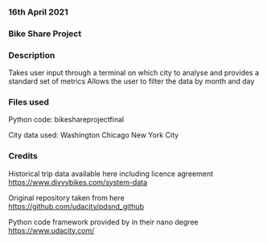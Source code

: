 ### 16th April 2021

### Bike Share Project

### Description
Takes user input through a terminal on which city to analyse and provides a standard set of metrics
Allows the user to filter the data by month and day

### Files used
Python code:
bikeshareprojectfinal

City data used:
Washington
Chicago
New York City

### Credits
Historical trip data available here including licence agreement
https://www.divvybikes.com/system-data

Original repository taken from here
https://github.com/udacity/pdsnd_github

Python code framework provided by in their nano degree
https://www.udacity.com/
